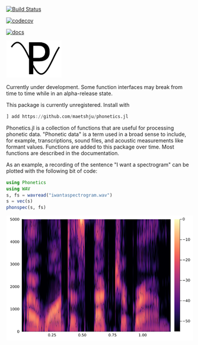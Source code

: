[![Build Status](https://github.com/maetshju/Phonetics.jl/actions/workflows/ci.yml/badge.svg)](https://github.com/maetshju/Phonetics.jl/actions/workflows/ci.yml)

[![codecov](https://codecov.io/gh/maetshju/Phonetics.jl/branch/master/graph/badge.svg)](https://codecov.io/gh/maetshju/Phonetics.jl)

[![docs](https://img.shields.io/badge/docs-release-green)](https://maetshju.github.io/Phonetics.jl)

<img src="imgs/logo.svg" width="150" alt="Phonetics.jl logo: A capital P with a sine wave traveling through it">

Currently under development. Some function interfaces may break from time to time while in an alpha-release state.

This package is currently unregistered. Install with

```julia
] add https://github.com/maetshju/phonetics.jl
```

Phonetics.jl is a collection of functions that are useful for processing phonetic data. "Phonetic data" is a term used in a broad sense to include, for example, transcriptions, sound files, and acoustic measurements like formant values. Functions are added to this package over time. Most functions are described in the documentation.

As an example, a recording of the sentence "I want a spectrogram" can be plotted with the following bit of code:

```julia
using Phonetics
using WAV
s, fs = wavread("iwantaspectrogram.wav")
s = vec(s)
phonspec(s, fs)
```

![A spectrogram of the phrase "I want a spectrogram"](imgs/iwantaspectrogram.png)